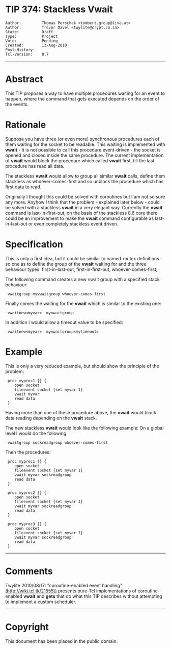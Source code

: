 # TIP 374: Stackless Vwait
	Author:         Thomas Perschak <tombert.group@live.at>
	Author:         Trevor Davel <twylite@crypt.co.za>
	State:          Draft
	Type:           Project
	Vote:           Pending
	Created:        13-Aug-2010
	Post-History:   
	Tcl-Version:    8.7
-----

# Abstract

This TIP proposes a way to have multiple procedures waiting for an event to happen, where the command that gets executed depends on the order of the
events.

# Rationale

Suppose you have three \(or even more\) synchronous procedures each of them
waiting for the socket to be readable. This waiting is implemented with
**vwait** - it is not possible to call this procedure event-driven - the
socket is opened and closed inside the same procedure. The current
implementation of **vwait** would block the procedure which called
**vwait** first, till the last procedure has read all data.

The stackless **vwait** would allow to group all similar **vwait** calls, define them stackless as whoever-comes-first and so unblock the procedure which has first data to read.

Originally I thought this could be solved with coroutines but I'am not so sure any more. Anyhow I think that the problem - explained later below - could be solved with a stackless **vwait** in a very elegant way.  Currently the **vwait** command is last-in-first-out, on the basis of the stackless 8.6 core there could be an improvement to make the **vwait** command configurable as last-in-last-out or even completely stackless event driven.

# Specification

This is only a first idea, but it could be similar to named-mutex definitions - so one as to define the group of the **vwait** waiting for and the three behaviour types: first-in-last-out, first-in-first-out, whoever-comes-first;

The following command creates a new vwait group with a specified stack behaviour:

	 vwaitgroup myvwaitgroup whoever-comes-first

Finally comes the waiting for the **vwait** which is similar to the existing
one:

	 vwaitnew<myvar>  myvwaitgroup

In addition I would allow a timeout value to be specified:

	 vwaitnew<myvar>  myvwaitgroup<mytimeout>

# Example

This is only a very reduced example, but should show the principle of the
problem:

	 proc myproc1 {} {
	    open socket
	    fileevent socket {set myvar 1}
	    vwait myvar
	    read data
	 }

Having more than one of these procedure above, the **vwait** would block
data reading depending on the **vwait** stack.

The new stackless **vwait** would look like the following example: On a
global level I would do the following:

	 vwaitgroup sockreadgroup whoever-comes-first

Then the procedures:

	 proc myproc1 {} {
	    open socket
	    fileevent socket {set myvar 1}
	    vwait myvar sockreadgroup
	    read data
	 }

	 proc myproc2 {} {
	    open socket
	    fileevent socket {set myvar 1}
	    vwait myvar sockreadgroup
	    read data
	 }

	 proc myproc3 {} {
	    open socket
	    fileevent socket {set myvar 1}
	    vwait myvar sockreadgroup
	    read data
	 }

----

# Comments

Twylite 2010/08/17: "coroutine-enabled event handling" \(<http://wiki.tcl.tk/21555\)> presents pure-Tcl implementations of coroutine-enabled **vwait** and **gets** that do what this TIP describes without attempting to implement a custom scheduler.

----

# Copyright

This document has been placed in the public domain.

